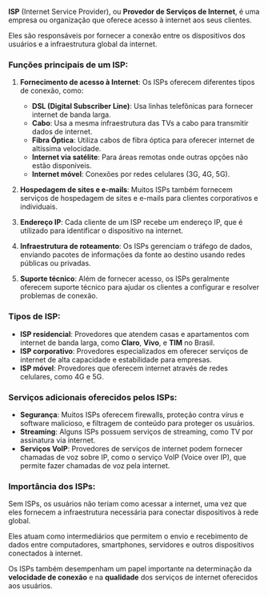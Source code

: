 **ISP** (Internet Service Provider), ou **Provedor de Serviços de Internet**, é uma empresa ou organização que oferece acesso à internet aos seus clientes. 

Eles são responsáveis por fornecer a conexão entre os dispositivos dos usuários e a infraestrutura global da internet.

### Funções principais de um ISP:

1. **Fornecimento de acesso à Internet**: Os ISPs oferecem diferentes tipos de conexão, como:
    
    - **DSL (Digital Subscriber Line)**: Usa linhas telefônicas para fornecer internet de banda larga.
    - **Cabo**: Usa a mesma infraestrutura das TVs a cabo para transmitir dados de internet.
    - **Fibra Óptica**: Utiliza cabos de fibra óptica para oferecer internet de altíssima velocidade.
    - **Internet via satélite**: Para áreas remotas onde outras opções não estão disponíveis.
    - **Internet móvel**: Conexões por redes celulares (3G, 4G, 5G).
2. **Hospedagem de sites e e-mails**: Muitos ISPs também fornecem serviços de hospedagem de sites e e-mails para clientes corporativos e individuais.
    
3. **Endereço IP**: Cada cliente de um ISP recebe um endereço IP, que é utilizado para identificar o dispositivo na internet.
    
4. **Infraestrutura de roteamento**: Os ISPs gerenciam o tráfego de dados, enviando pacotes de informações da fonte ao destino usando redes públicas ou privadas.
    
5. **Suporte técnico**: Além de fornecer acesso, os ISPs geralmente oferecem suporte técnico para ajudar os clientes a configurar e resolver problemas de conexão.
    

### Tipos de ISP:

- **ISP residencial**: Provedores que atendem casas e apartamentos com internet de banda larga, como **Claro**, **Vivo**, e **TIM** no Brasil.
- **ISP corporativo**: Provedores especializados em oferecer serviços de internet de alta capacidade e estabilidade para empresas.
- **ISP móvel**: Provedores que oferecem internet através de redes celulares, como 4G e 5G.

### Serviços adicionais oferecidos pelos ISPs:

- **Segurança**: Muitos ISPs oferecem firewalls, proteção contra vírus e software malicioso, e filtragem de conteúdo para proteger os usuários.
- **Streaming**: Alguns ISPs possuem serviços de streaming, como TV por assinatura via internet.
- **Serviços VoIP**: Provedores de serviços de internet podem fornecer chamadas de voz sobre IP, como o serviço VoIP (Voice over IP), que permite fazer chamadas de voz pela internet.

### Importância dos ISPs:

Sem ISPs, os usuários não teriam como acessar a internet, uma vez que eles fornecem a infraestrutura necessária para conectar dispositivos à rede global.

Eles atuam como intermediários que permitem o envio e recebimento de dados entre computadores, smartphones, servidores e outros dispositivos conectados à internet.

Os ISPs também desempenham um papel importante na determinação da **velocidade de conexão** e na **qualidade** dos serviços de internet oferecidos aos usuários.